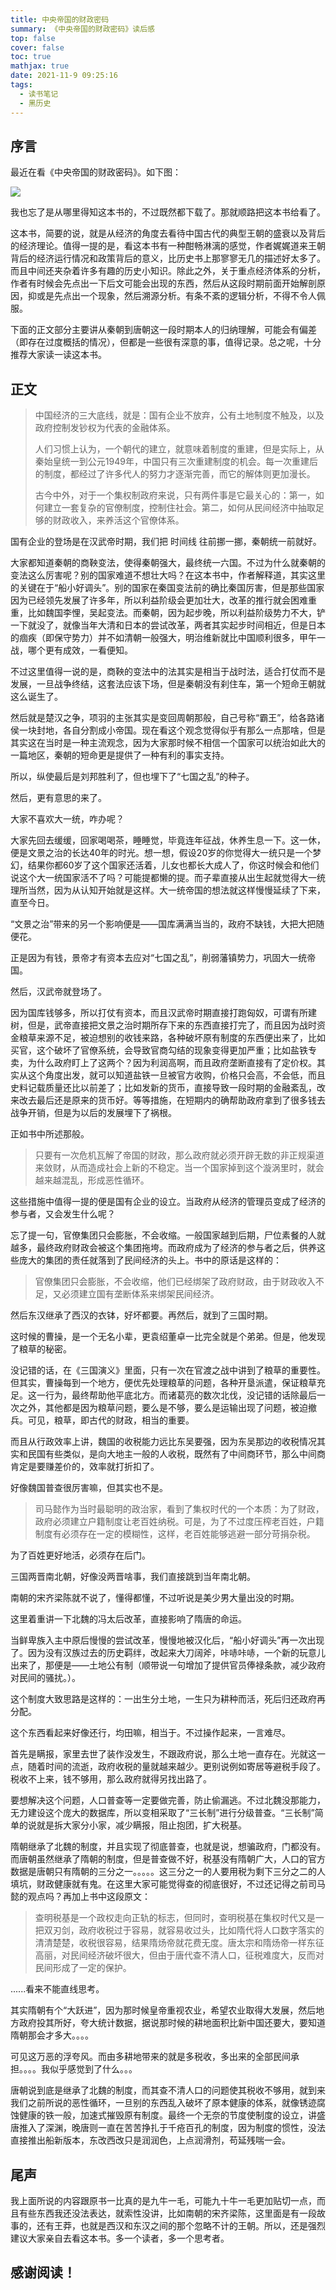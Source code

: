 ```yaml
---
title: 中央帝国的财政密码
summary: 《中央帝国的财政密码》读后感
top: false
cover: false
toc: true
mathjax: true
date: 2021-11-9 09:25:16
tags:
  - 读书笔记
  - 黑历史
---
```


## 序言

最近在看《中央帝国的财政密码》。如下图：

![](640.webp)

我也忘了是从哪里得知这本书的，不过既然都下载了。那就顺路把这本书给看了。

这本书，简要的说，就是从经济的角度去看待中国古代的典型王朝的盛衰以及背后的经济理论。值得一提的是，看这本书有一种酣畅淋漓的感觉，作者娓娓道来王朝背后的经济运行情况和政策背后的意义，比历史书上那寥寥无几的描述好太多了。而且中间还夹杂着许多有趣的历史小知识。除此之外，关于重点经济体系的分析，作者有时候会先点出一下后文可能会出现的东西，然后从这段时期前面开始解剖原因，抑或是先点出一个现象，然后溯源分析。有条不紊的逻辑分析，不得不令人佩服。

下面的正文部分主要讲从秦朝到唐朝这一段时期本人的归纳理解，可能会有偏差（即存在过度概括的情况），但都是一些很有深意的事，值得记录。总之呢，十分推荐大家读一读这本书。

## 正文

>中国经济的三大底线，就是：国有企业不放弃，公有土地制度不触及，以及政府控制发钞权为代表的金融体系。
>
>人们习惯上认为，一个朝代的建立，就意味着制度的重建，但是实际上，从秦始皇统一到公元1949年，中国只有三次重建制度的机会。每一次重建后的制度，都经过了许多代人的努力才逐渐完善，而它的解体则更加漫长。
>
>古今中外，对于一个集权制政府来说，只有两件事是它最关心的：第一，如何建立一套复杂的官僚制度，控制住社会。第二，如何从民间经济中抽取足够的财政收入，来养活这个官僚体系。

国有企业的登场是在汉武帝时期，我们把 时间线 往前挪一挪，秦朝统一前就好。

大家都知道秦朝的商鞅变法，使得秦朝强大，最终统一六国。不过为什么就秦朝的变法这么厉害呢？别的国家难道不想壮大吗？在这本书中，作者解释道，其实这里的关键在于“船小好调头”。别的国家在秦国变法前的确比秦国厉害，但是那些国家因为已经领先发展了许多年，所以利益阶级会更加壮大，改革的推行就会困难重重，比如魏国李悝，吴起变法。而秦朝，因为起步晚，所以利益阶级势力不大，铲一下就没了，就像当年大清和日本的尝试改革，两者其实起步时间相近，但是日本的痼疾（即保守势力）并不如清朝一般强大，明治维新就比中国顺利很多，甲午一战，哪个更有成效，一看便知。

不过这里值得一说的是，商鞅的变法中的法其实是相当于战时法，适合打仗而不是发展，一旦战争终结，这套法应该下场，但是秦朝没有刹住车，第一个短命王朝就这么诞生了。

然后就是楚汉之争，项羽的主张其实是变回周朝那般，自己号称“霸王”，给各路诸侯一块封地，各自分割成小帝国。现在看这个观念觉得似乎有那么一点那啥，但是其实这在当时是一种主流观念，因为大家那时候不相信一个国家可以统治如此大的一篇地区，秦朝的短命更是提供了一种有利的事实支持。

所以，纵使最后是刘邦胜利了，但也埋下了“七国之乱”的种子。

然后，更有意思的来了。

大家不喜欢大一统，咋办呢？

大家先回去缓缓，回家喝喝茶，睡睡觉，毕竟连年征战，休养生息一下。这一休，便是文景之治的长达40年的时光。想一想，假设20岁的你觉得大一统只是一个梦幻，结果你都60岁了这个国家还活着，儿女也都长大成人了，你这时候会和他们说这个大一统国家活不了吗？可能提都懒的提。而子辈直接从出生起就觉得大一统理所当然，因为从认知开始就是这样。大一统帝国的想法就这样慢慢延续了下来，直至今日。

“文景之治”带来的另一个影响便是——国库满满当当的，政府不缺钱，大把大把随便花。

正是因为有钱，景帝才有资本去应对“七国之乱”，削弱藩镇势力，巩固大一统帝国。

然后，汉武帝就登场了。

因为国库钱够多，所以打仗有资本，而且汉武帝时期直接打跑匈奴，可谓有所建树，但是，武帝直接把文景之治时期所存下来的东西直接打完了，而且因为战时资金粮草来源不足，被迫想别的收钱来路，各种破坏原有制度的东西便出来了，比如买官，这个破坏了官僚系统，会导致官商勾结的现象变得更加严重；比如盐铁专卖，为什么政府盯上了这两个？因为利润高啊，而且政府垄断直接有了定价权。其实从这个角度出发，就可以知道盐铁一旦被官方收购，价格只会高，不会低，而且史料记载质量还比以前差了；比如发新的货币，直接导致一段时期的金融紊乱，改来改去最后还是原来的货币好。等等措施，在短期内的确帮助政府拿到了很多钱去战争开销，但是为以后的发展埋下了祸根。

正如书中所述那般。

>只要有一次危机瓦解了帝国的财政，那么政府就必须开辟无数的非正规渠道来敛财，从而造成社会上新的不稳定。当一个国家掉到这个漩涡里时，就会越来越混乱，形成恶性循环。

这些措施中值得一提的便是国有企业的设立。当政府从经济的管理员变成了经济的参与者，又会发生什么呢？

忘了提一句，官僚集团只会膨胀，不会收缩。一般国家越到后期，尸位素餐的人就越多，最终政府财政会被这个集团拖垮。而政府成为了经济的参与者之后，供养这些庞大的集团的责任就落到了民间经济的头上。书中的原话是这样的：

>官僚集团只会膨胀，不会收缩，他们已经绑架了政府财政，由于财政收入不足，又必须建立国有垄断体系来绑架民间经济。

然后东汉继承了西汉的衣钵，好坏都要。再然后，就到了三国时期。

这时候的曹操，是一个无名小辈，更袁绍董卓一比完全就是个弟弟。但是，他发现了粮草的秘密。

没记错的话，在《三国演义》里面，只有一次在官渡之战中讲到了粮草的重要性。但其实，曹操每到一个地方，便优先处理粮草的问题，各种开垦派遣，保证粮草充足。这一行为，最终帮助他平底北方。而诸葛亮的数次北伐，没记错的话除最后一次之外，其他都是因为粮草问题，要么是不够，要么是运输出现了问题，被迫撤兵。可见，粮草，即古代的财政，相当的重要。

而且从行政效率上讲，魏国的收税能力远比东吴要强，因为东吴那边的收税情况其实和民国有些类似，是向大地主一般的人收税，既然有了中间商环节，那么中间商肯定是要赚差价的，效率就打折扣了。

好像魏国普查很厉害嘛，但其实也不是。

>司马懿作为当时最聪明的政治家，看到了集权时代的一个本质：为了财政，政府必须建立户籍制度让老百姓纳税。可是，为了不过度压榨老百姓，户籍制度有必须存在一定的模糊性，这样，老百姓能够逃避一部分苛捐杂税。

为了百姓更好地活，必须存在后门。

三国两晋南北朝，好像没两晋啥事，我们直接跳到当年南北朝。

南朝的宋齐梁陈就不说了，懂得都懂，不过听说是美少男大量出没的时期。

这里着重讲一下北魏的冯太后改革，直接影响了隋唐的命运。

当鲜卑族入主中原后慢慢的尝试改革，慢慢地被汉化后，“船小好调头”再一次出现了。因为没有汉族过去的历史羁绊，改起来大刀阔斧，咔哧咔哧，一个新的玩意儿出来了，那便是——土地公有制（顺带说一句增加了提供官员俸禄条款，减少政府对民间的骚扰。）。

这个制度大致思路是这样的：一出生分土地，一生只为耕种而活，死后归还政府再分配。

这个东西看起来好像还行，均田嘛，相当于。不过操作起来，一言难尽。

首先是瞒报，家里去世了装作没发生，不跟政府说，那么土地一直存在。光就这一点，随着时间的流逝，政府收税的量就越来越少。更别说例如寄居等避税手段了。税收不上来，钱不够用，那么政府就得另找出路了。

要想解决这个问题，人口普查等一定要做完善，防止偷漏逃。不过北魏没那能力，无力建设这个庞大的数据库，所以变相采取了“三长制”进行分级普查。“三长制”简单的说就是拆大家分小家，减少瞒报，阻止抱团，扩大税基。

隋朝继承了北魏的制度，并且实现了彻底普查，也就是说，想骗政府，门都没有。而唐朝虽然继承了隋朝的制度，但是普查做不好，税基没有隋朝广大，人口的官方数据是唐朝只有隋朝的三分之一。。。。。这三分之一的人要用税为剩下三分之二的人填坑，财政健康就有鬼。在这里大家可能觉得查的彻底很好，不过还记得之前司马懿的观点吗？再加上书中这段原文：

>查明税基是一个政权走向正轨的标志，但同时，查明税基在集权时代又是一把双刃剑，政府收税过于容易，就容易收过头，比如隋代将人口数字落实的清清楚楚，收税很容易，结果隋炀帝就花费无度。唐太宗和隋炀帝一样东征高丽，对民间经济破坏很大，但由于唐代查不清人口，征税难度大，反而对民间形成了一定的保护。

......看来不能直线思考。

其实隋朝有个“大跃进”，因为那时候皇帝重视农业，希望农业取得大发展，然后地方政府投其所好，夸大统计数据，据说那时候的耕地面积比新中国还要大，要知道隋朝那会才多大。。。。

可见这万恶的浮夸风。而由多耕地带来的就是多税收，多出来的全部民间承担。。。。我似乎感觉到了什么。。。

唐朝说到底是继承了北魏的制度，而其查不清人口的问题使其税收不够用，就到来我们之前所说的恶性循环，一旦别的东西乱入破坏了原本健康的体系，就像锈迹腐蚀健康的铁一般，加速式摧毁原有制度。最终一个无奈的节度使制度的设立，讲盛唐推入了深渊，晚唐则一直在苦苦挣扎于千疮百孔的制度，因为制度的惯性，没法直接推出船新版本，东改西改只是润润色，上点润滑剂，苟延残喘一会。

## 尾声

我上面所说的内容跟原书一比真的是九牛一毛，可能九十牛一毛更加贴切一点，而且有些东西我还没法表达，就索性没讲，比如南朝的宋齐梁陈，这里面是有一段故事的，还有王莽，也就是西汉和东汉之间的那个忽略不计的王朝。所以，还是强烈建议大家亲自去看这本书。多一个读者，多一个思考者。

## 感谢阅读！
